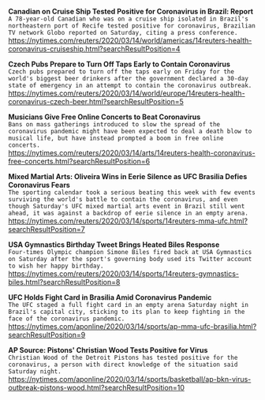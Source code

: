 **Canadian on Cruise Ship Tested Positive for Coronavirus in Brazil: Report**\
`A 78-year-old Canadian who was on a cruise ship isolated in Brazil's northeastern port of Recife tested positive for coronavirus, Brazilian TV network Globo reported on Saturday, citing a press conference.`\
https://nytimes.com/reuters/2020/03/14/world/americas/14reuters-health-coronavirus-cruiseship.html?searchResultPosition=4

**Czech Pubs Prepare to Turn Off Taps Early to Contain Coronavirus**\
`Czech pubs prepared to turn off the taps early on Friday for the world's biggest beer drinkers after the government declared a 30-day state of emergency in an attempt to contain the coronavirus outbreak.`\
https://nytimes.com/reuters/2020/03/14/world/europe/14reuters-health-coronavirus-czech-beer.html?searchResultPosition=5

**Musicians Give Free Online Concerts to Beat Coronavirus**\
`Bans on mass gatherings introduced to slow the spread of the coronavirus pandemic might have been expected to deal a death blow to musical life, but have instead prompted a boom in free online concerts.`\
https://nytimes.com/reuters/2020/03/14/arts/14reuters-health-coronavirus-free-concerts.html?searchResultPosition=6

**Mixed Martial Arts: Oliveira Wins in Eerie Silence as UFC Brasilia Defies Coronavirus Fears**\
`The sporting calendar took a serious beating this week with few events surviving the world's battle to contain the coronavirus, and even though Saturday's UFC mixed martial arts event in Brazil still went ahead, it was against a backdrop of eerie silence in an empty arena. `\
https://nytimes.com/reuters/2020/03/14/sports/14reuters-mma-ufc.html?searchResultPosition=7

**USA Gymnastics Birthday Tweet Brings Heated Biles Response**\
`Four-times Olympic champion Simone Biles fired back at USA Gymnastics on Saturday after the sport's governing body used its Twitter account to wish her happy birthday.`\
https://nytimes.com/reuters/2020/03/14/sports/14reuters-gymnastics-biles.html?searchResultPosition=8

**UFC Holds Fight Card in Brasilia Amid Coronavirus Pandemic**\
`The UFC staged a full fight card in an empty arena Saturday night in Brazil's capital city, sticking to its plan to keep fighting in the face of the coronavirus pandemic.`\
https://nytimes.com/aponline/2020/03/14/sports/ap-mma-ufc-brasilia.html?searchResultPosition=9

**AP Source: Pistons' Christian Wood Tests Positive for Virus**\
`Christian Wood of the Detroit Pistons has tested positive for the coronavirus, a person with direct knowledge of the situation said Saturday night.`\
https://nytimes.com/aponline/2020/03/14/sports/basketball/ap-bkn-virus-outbreak-pistons-wood.html?searchResultPosition=10

